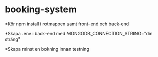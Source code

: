 # booking-system

\*Kör npm install i rotmappen samt front-end och back-end

\*Skapa .env i back-end med MONGODB_CONNECTION_STRING="din sträng"

\*Skapa minst en bokning innan testning
